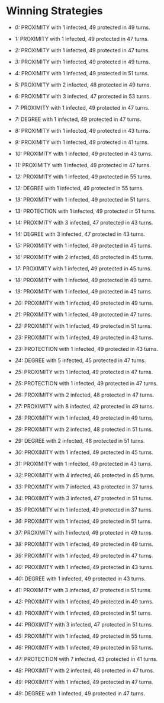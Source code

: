 # Winning Strategies

* _0:_ PROXIMITY with 1 infected, 49 protected in 49 turns.


* _1:_ PROXIMITY with 1 infected, 49 protected in 47 turns.


* _2:_ PROXIMITY with 1 infected, 49 protected in 47 turns.


* _3:_ PROXIMITY with 1 infected, 49 protected in 49 turns.


* _4:_ PROXIMITY with 1 infected, 49 protected in 51 turns.


* _5:_ PROXIMITY with 2 infected, 48 protected in 49 turns.


* _6:_ PROXIMITY with 3 infected, 47 protected in 53 turns.


* _7:_ PROXIMITY with 1 infected, 49 protected in 47 turns.


* _7:_ DEGREE with 1 infected, 49 protected in 47 turns.


* _8:_ PROXIMITY with 1 infected, 49 protected in 43 turns.


* _9:_ PROXIMITY with 1 infected, 49 protected in 41 turns.


* _10:_ PROXIMITY with 1 infected, 49 protected in 43 turns.


* _11:_ PROXIMITY with 1 infected, 49 protected in 47 turns.


* _12:_ PROXIMITY with 1 infected, 49 protected in 55 turns.


* _12:_ DEGREE with 1 infected, 49 protected in 55 turns.


* _13:_ PROXIMITY with 1 infected, 49 protected in 51 turns.


* _13:_ PROTECTION with 1 infected, 49 protected in 51 turns.


* _14:_ PROXIMITY with 3 infected, 47 protected in 43 turns.


* _14:_ DEGREE with 3 infected, 47 protected in 43 turns.


* _15:_ PROXIMITY with 1 infected, 49 protected in 45 turns.


* _16:_ PROXIMITY with 2 infected, 48 protected in 45 turns.


* _17:_ PROXIMITY with 1 infected, 49 protected in 45 turns.


* _18:_ PROXIMITY with 1 infected, 49 protected in 49 turns.


* _19:_ PROXIMITY with 1 infected, 49 protected in 45 turns.


* _20:_ PROXIMITY with 1 infected, 49 protected in 49 turns.


* _21:_ PROXIMITY with 1 infected, 49 protected in 47 turns.


* _22:_ PROXIMITY with 1 infected, 49 protected in 51 turns.


* _23:_ PROXIMITY with 1 infected, 49 protected in 43 turns.


* _23:_ PROTECTION with 1 infected, 49 protected in 43 turns.


* _24:_ DEGREE with 5 infected, 45 protected in 47 turns.


* _25:_ PROXIMITY with 1 infected, 49 protected in 47 turns.


* _25:_ PROTECTION with 1 infected, 49 protected in 47 turns.


* _26:_ PROXIMITY with 2 infected, 48 protected in 47 turns.


* _27:_ PROXIMITY with 8 infected, 42 protected in 49 turns.


* _28:_ PROXIMITY with 1 infected, 49 protected in 49 turns.


* _29:_ PROXIMITY with 2 infected, 48 protected in 51 turns.


* _29:_ DEGREE with 2 infected, 48 protected in 51 turns.


* _30:_ PROXIMITY with 1 infected, 49 protected in 45 turns.


* _31:_ PROXIMITY with 1 infected, 49 protected in 43 turns.


* _32:_ PROXIMITY with 4 infected, 46 protected in 45 turns.


* _33:_ PROXIMITY with 7 infected, 43 protected in 37 turns.


* _34:_ PROXIMITY with 3 infected, 47 protected in 51 turns.


* _35:_ PROXIMITY with 1 infected, 49 protected in 37 turns.


* _36:_ PROXIMITY with 1 infected, 49 protected in 51 turns.


* _37:_ PROXIMITY with 1 infected, 49 protected in 49 turns.


* _38:_ PROXIMITY with 1 infected, 49 protected in 49 turns.


* _39:_ PROXIMITY with 1 infected, 49 protected in 47 turns.


* _40:_ PROXIMITY with 1 infected, 49 protected in 43 turns.


* _40:_ DEGREE with 1 infected, 49 protected in 43 turns.


* _41:_ PROXIMITY with 3 infected, 47 protected in 51 turns.


* _42:_ PROXIMITY with 1 infected, 49 protected in 49 turns.


* _43:_ PROXIMITY with 1 infected, 49 protected in 51 turns.


* _44:_ PROXIMITY with 3 infected, 47 protected in 51 turns.


* _45:_ PROXIMITY with 1 infected, 49 protected in 55 turns.


* _46:_ PROXIMITY with 1 infected, 49 protected in 53 turns.


* _47:_ PROTECTION with 7 infected, 43 protected in 41 turns.


* _48:_ PROXIMITY with 2 infected, 48 protected in 47 turns.


* _49:_ PROXIMITY with 1 infected, 49 protected in 47 turns.


* _49:_ DEGREE with 1 infected, 49 protected in 47 turns.


